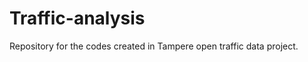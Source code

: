 Traffic-analysis
================

Repository for the codes created in Tampere open traffic data project.
